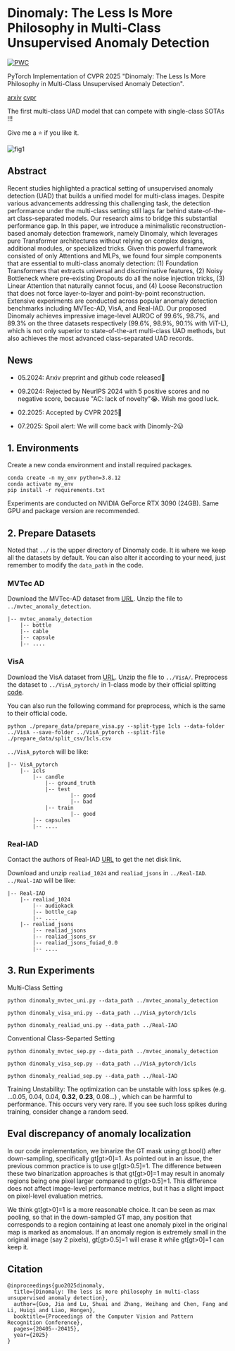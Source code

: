 # Dinomaly: The Less Is More Philosophy in Multi-Class Unsupervised Anomaly Detection
[![PWC](https://img.shields.io/endpoint.svg?url=https://paperswithcode.com/badge/dinomaly-the-less-is-more-philosophy-in-multi/multi-class-anomaly-detection-on-mvtec-ad)](https://paperswithcode.com/sota/multi-class-anomaly-detection-on-mvtec-ad?p=dinomaly-the-less-is-more-philosophy-in-multi)


PyTorch Implementation of CVPR 2025
"Dinomaly: The Less Is More Philosophy in Multi-Class Unsupervised Anomaly Detection".

[arxiv](https://arxiv.org/abs/2405.14325) [cvpr](https://openaccess.thecvf.com/content/CVPR2025/papers/Guo_Dinomaly_The_Less_Is_More_Philosophy_in_Multi-Class_Unsupervised_Anomaly_CVPR_2025_paper.pdf)

The first multi-class UAD model that can compete with single-class SOTAs !!!

Give me a ⭐️ if you like it.

![fig1](https://github.com/user-attachments/assets/0bb2e555-656f-4218-b93b-844b5894e429)

## Abstract

Recent studies highlighted a practical setting of unsupervised anomaly detection (UAD) that builds a unified model for multi-class images. Despite various advancements addressing this challenging task, the detection performance under the multi-class setting still lags far behind state-of-the-art class-separated models. Our research aims to bridge this substantial performance gap. In this paper, we introduce a minimalistic reconstruction-based anomaly detection framework, namely Dinomaly, which leverages pure Transformer architectures without relying on complex designs, additional modules, or specialized tricks. Given this powerful framework consisted of only Attentions and MLPs, we found four simple components that are essential to multi-class anomaly detection: (1) Foundation Transformers that extracts universal and discriminative features, (2) Noisy Bottleneck where pre-existing Dropouts do all the noise injection tricks, (3) Linear Attention that naturally cannot focus, and (4) Loose Reconstruction that does not force layer-to-layer and point-by-point reconstruction. Extensive experiments are conducted across popular anomaly detection benchmarks including MVTec-AD, VisA, and Real-IAD. Our proposed Dinomaly achieves impressive image-level AUROC of 99.6%, 98.7%, and 89.3% on the three datasets respectively (99.6%, 98.9%, 90.1% with ViT-L), which is not only superior to state-of-the-art multi-class UAD methods, but also achieves the most advanced class-separated UAD records.


## News
 - 05.2024: Arxiv preprint and github code released🚀
 
 - 09.2024: Rejected by NeurIPS 2024 with 5 positive scores and no negative score, because "AC: lack of novelty"😭. Wish me good luck.
 
 - 02.2025: Accepted by CVPR 2025🎉
 
 - 07.2025: Spoil alert: We will come back with Dinomly-2😛


## 1. Environments

Create a new conda environment and install required packages.

```
conda create -n my_env python=3.8.12
conda activate my_env
pip install -r requirements.txt
```
Experiments are conducted on NVIDIA GeForce RTX 3090 (24GB). Same GPU and package version are recommended. 

## 2. Prepare Datasets
Noted that `../` is the upper directory of Dinomaly code. It is where we keep all the datasets by default.
You can also alter it according to your need, just remember to modify the `data_path` in the code. 

### MVTec AD

Download the MVTec-AD dataset from [URL](https://www.mvtec.com/company/research/datasets/mvtec-ad).
Unzip the file to `../mvtec_anomaly_detection`.
```
|-- mvtec_anomaly_detection
    |-- bottle
    |-- cable
    |-- capsule
    |-- ....
```


### VisA

Download the VisA dataset from [URL](https://github.com/amazon-science/spot-diff).
Unzip the file to `../VisA/`. Preprocess the dataset to `../VisA_pytorch/` in 1-class mode by their official splitting 
[code](https://github.com/amazon-science/spot-diff).

You can also run the following command for preprocess, which is the same to their official code.

```
python ./prepare_data/prepare_visa.py --split-type 1cls --data-folder ../VisA --save-folder ../VisA_pytorch --split-file ./prepare_data/split_csv/1cls.csv
```
`../VisA_pytorch` will be like:
```
|-- VisA_pytorch
    |-- 1cls
        |-- candle
            |-- ground_truth
            |-- test
                    |-- good
                    |-- bad
            |-- train
                    |-- good
        |-- capsules
        |-- ....
```
 
### Real-IAD
Contact the authors of Real-IAD [URL](https://realiad4ad.github.io/Real-IAD/) to get the net disk link.

Download and unzip `realiad_1024` and `realiad_jsons` in `../Real-IAD`.
`../Real-IAD` will be like:
```
|-- Real-IAD
    |-- realiad_1024
        |-- audiokack
        |-- bottle_cap
        |-- ....
    |-- realiad_jsons
        |-- realiad_jsons
        |-- realiad_jsons_sv
        |-- realiad_jsons_fuiad_0.0
        |-- ....
```

## 3. Run Experiments
Multi-Class Setting
```
python dinomaly_mvtec_uni.py --data_path ../mvtec_anomaly_detection
```
```
python dinomaly_visa_uni.py --data_path ../VisA_pytorch/1cls
```
```
python dinomaly_realiad_uni.py --data_path ../Real-IAD
```

Conventional Class-Separted Setting
```
python dinomaly_mvtec_sep.py --data_path ../mvtec_anomaly_detection
```
```
python dinomaly_visa_sep.py --data_path ../VisA_pytorch/1cls
```
```
python dinomaly_realiad_sep.py --data_path ../Real-IAD
```

Training Unstability: The optimization can be unstable with loss spikes (e.g. ...0.05, 0.04, 0.04, **0.32**, **0.23**, 0.08...)
, which can be harmful to performance. This occurs very very rare. If you see such loss spikes during training, consider change a random seed.

## Eval discrepancy of anomaly localization
In our code implementation, we binarize the GT mask using gt.bool() after down-sampling, specifically gt[gt>0]=1. As pointed out in an issue, the previous common practice is to use gt[gt>0.5]=1. 
The difference between these two binarization approaches is that gt[gt>0]=1 may result in anomaly regions being one pixel larger compared to gt[gt>0.5]=1. This difference does not affect image-level performance metrics, but it has a slight impact on pixel-level evaluation metrics. 

We think gt[gt>0]=1 is a more reasonable choice. It can be seen as max pooling, so that in the down-sampled GT map, any position that corresponds to a region containing at least one anomaly pixel in the original map is marked as anomalous. If an anomaly region is extremely small in the original image (say 2 pixels), gt[gt>0.5]=1 will erase it while gt[gt>0]=1 can keep it.

## Citation
```
@inproceedings{guo2025dinomaly,
  title={Dinomaly: The less is more philosophy in multi-class unsupervised anomaly detection},
  author={Guo, Jia and Lu, Shuai and Zhang, Weihang and Chen, Fang and Li, Huiqi and Liao, Hongen},
  booktitle={Proceedings of the Computer Vision and Pattern Recognition Conference},
  pages={20405--20415},
  year={2025}
}
```

